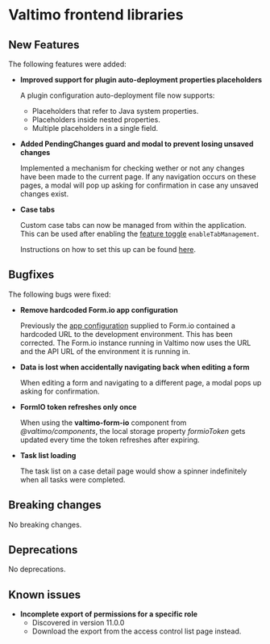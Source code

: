 # Valtimo frontend libraries

## New Features

The following features were added:

*   **Improved support for plugin auto-deployment properties placeholders**

    A plugin configuration auto-deployment file now supports:

    * Placeholders that refer to Java system properties.
    * Placeholders inside nested properties.
    * Multiple placeholders in a single field.
*   **Added PendingChanges guard and modal to prevent losing unsaved changes**

    Implemented a mechanism for checking wether or not any changes have been made to the current page. If any navigation occurs on these pages, a modal will pop up asking for confirmation in case any unsaved changes exist.
*   **Case tabs**

    Custom case tabs can now be managed from within the application. This can be used after enabling the [feature toggle](../../../running-valtimo/application-configuration/feature-toggles.md) `enableTabManagement`.

    Instructions on how to set this up can be found [here](../../../features/case/for-developers/case-tabs.md).

## Bugfixes

The following bugs were fixed:

*   **Remove hardcoded Form.io app configuration**

    Previously the [app configuration](https://help.form.io/developers/introduction/application) supplied to Form.io contained a hardcoded URL to the development environment. This has been corrected. The Form.io instance running in Valtimo now uses the URL and the API URL of the environment it is running in.
*   **Data is lost when accidentally navigating back when editing a form**

    When editing a form and navigating to a different page, a modal pops up asking for confirmation.
*   **FormIO token refreshes only once**

    When using the **valtimo-form-io** component from _@valtimo/components_, the local storage property _formioToken_ gets updated every time the token refreshes after expiring.
*   **Task list loading**

    The task list on a case detail page would show a spinner indefinitely when all tasks were completed.

## Breaking changes

No breaking changes.

## Deprecations

No deprecations.

## Known issues

* **Incomplete export of permissions for a specific role**
  * Discovered in version 11.0.0
  * Download the export from the access control list page instead.
